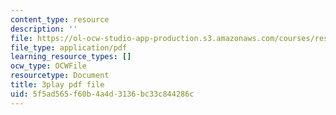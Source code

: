 ```yaml
---
content_type: resource
description: ''
file: https://ol-ocw-studio-app-production.s3.amazonaws.com/courses/res-18-009-learn-differential-equations-up-close-with-gilbert-strang-and-cleve-moler-fall-2015/5f5ad565f60b4a4d3136bc33c844286c_ECslmuGlu-U.pdf
file_type: application/pdf
learning_resource_types: []
ocw_type: OCWFile
resourcetype: Document
title: 3play pdf file
uid: 5f5ad565-f60b-4a4d-3136-bc33c844286c
---
```

